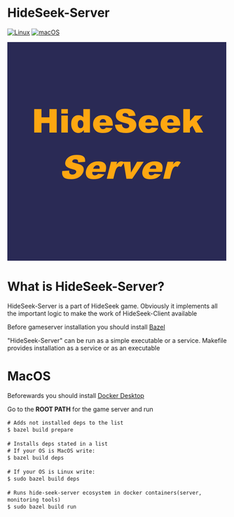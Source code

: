 # HideSeek-Server

[![Linux](https://svgshare.com/i/Zhy.svg)](https://svgshare.com/i/Zhy.svg)  [![macOS](https://svgshare.com/i/ZjP.svg)](https://svgshare.com/i/ZjP.svg)



![](preview.png)

# What is HideSeek-Server?

HideSeek-Server is a part of HideSeek game. Obviously it implements all the important logic to make the work of HideSeek-Client available

Before gameserver installation you should install [Bazel](https://docs.bazel.build/versions/main/install.html)

"HideSeek-Server" can be run as a simple executable or a service. Makefile provides installation as a service or as an executable

# MacOS
Beforewards you should install [Docker Desktop](https://docs.docker.com/desktop/mac/install/)

Go to the **ROOT PATH** for the game server and run

```
# Adds not installed deps to the list
$ bazel build prepare

# Installs deps stated in a list
# If your OS is MacOS write:
$ bazel build deps

# If your OS is Linux write:
$ sudo bazel build deps

# Runs hide-seek-server ecosystem in docker containers(server, monitoring tools)
$ sudo bazel build run
```
